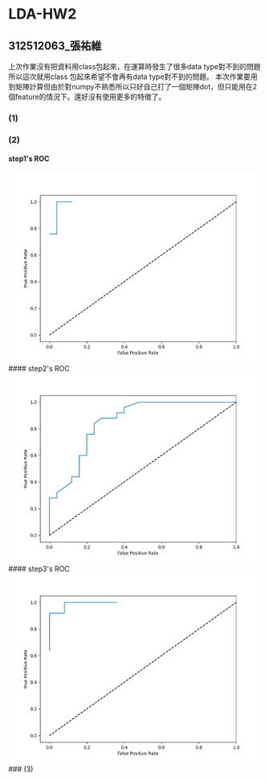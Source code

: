 # LDA-HW2
## 312512063_張祐維
上次作業沒有把資料用class包起來，在運算時發生了很多data type對不到的問題 </b>
所以這次就用class 包起來希望不會再有data type對不到的問題。</b>
本次作業要用到矩陣計算但由於對numpy不熟悉所以只好自己打了一個矩陣dot，但只能用在2個feature的情況下。還好沒有使用更多的特徵了。 </b>
### (1)
### (2)
#### step1's ROC
<img src="./step1.png"/>
#### step2's ROC
<img src="./step2.png"/>
#### step3's ROC
<img src="./step3.png"/>
<br>
### (3)